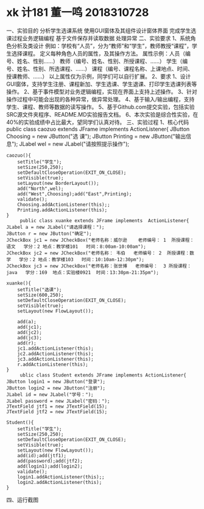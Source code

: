 # xk     计181     董一鸣      2018310728
一、实验目的
分析学生选课系统
使用GUI窗体及其组件设计窗体界面
完成学生选课过程业务逻辑编程
基于文件保存并读取数据
处理异常
二、实验要求
1、系统角色分析及类设计
例如：学校有“人员”，分为“教师”和“学生”，教师教授“课程”，学生选择课程。
定义每种角色人员的属性，及其操作方法。
属性示例：人员（编号、姓名、性别……）
         教师（编号、姓名、性别、所授课程、……）
         学生（编号、姓名、性别、所选课程、……）
         课程（编号、课程名称、上课地点、时间、授课教师、……）
以上属性仅为示例，同学们可以自行扩展。
2、要求
1、设计GUI窗体，支持学生注册、课程新加、学生选课、学生退课、打印学生选课列表等操作。
2、基于事件模型对业务逻辑编程，实现在界面上支持上述操作。
3、针对操作过程中可能会出现的各种异常，做异常处理。
4、基于输入/输出编程，支持学生、课程、教师等数据的读写操作。
5、基于Github.com提交实验，包括实验SRC源文件夹程序、README.MD实验报告文档。
6、本次实验是综合性实验，在40%的实验成绩中占比最大，望同学们认真对待。
三、实验过程
1、核心代码
public class caozuo extends JFrame implements ActionListener{
	JButton Choosing = new JButton("选      课");
	JButton Printing = new JButton("输出信息");
	JLabel wel = new JLabel("请按照提示操作");
	
	caozuo(){
		setTitle("学生");
		setSize(250,250);
		setDefaultCloseOperation(EXIT_ON_CLOSE);
		setVisible(true);
		setLayout(new BorderLayout());
		add("North",wel);
		add("West",Choosing);add("East",Printing);
		validate();
		Choosing.addActionListener(this);;
		Printing.addActionListener(this);
	}
         public class xuanke extends JFrame implements  ActionListener{
	JLabel a = new JLabel("请选择课程：");
	JButton r = new JButton("确定");
	JCheckBox jc1 = new JCheckBox("老师名称：威尔逊    老师编号： 1  所授课程：语文   学分：2 地点：教学楼101   时间：8:00am-10:00am");
	JCheckBox jc2 = new JCheckBox("老师名称： 韦伯   老师编号： 2  所授课程：数学   学分：2 地点：教学楼103   时间：10:10am-12:30pm");
	JCheckBox jc3 = new JCheckBox("老师名称：张世博   老师编号：  3 所授课程：java   学分：169  地点：实验楼0921  时间：13:30pm-21:35pm");
	
	xuanke(){
		setTitle("选课");
		setSize(600,250);
		setDefaultCloseOperation(EXIT_ON_CLOSE);
		setVisible(true);
		setLayout(new FlowLayout());
		
		add(a);
		add(jc1);
		add(jc2);
		add(jc3);
		add(r);
		jc1.addActionListener(this);
		jc2.addActionListener(this);
		jc3.addActionListener(this);
		r.addActionListener(this);
	}
         ublic class Student extends JFrame implements ActionListener{
	JButton login1 = new JButton("登录");
	JButton login2 = new JButton("注册");
	JLabel id = new JLabel("学号：");
	JLabel password = new JLabel("密码：");
	JTextField jtf1 = new JTextField(15); 
	JTextField jtf2 = new JTextField(15); 
	
	Student(){
		setTitle("学生");
		setSize(250,250);
		setDefaultCloseOperation(EXIT_ON_CLOSE);
		setVisible(true);
		setLayout(new FlowLayout());
		add(id);add(jtf1);
		add(password);add(jtf2);
		add(login1);add(login2);
		validate();
		login1.addActionListener(this);;
		login2.addActionListener(this);
	}
四、运行截图
